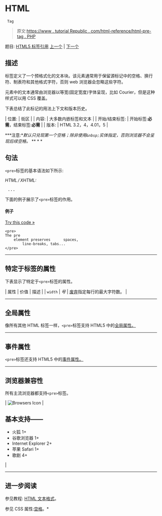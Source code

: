 # HTML

```
 Tag
```

> 原文:[https://www . tutorial Republic . com/html-reference/html-pre-tag . PHP](https://www.tutorialrepublic.com/html-reference/html-pre-tag.php)

题目: [HTML5 标签引用](html5-tags.php) [上一个](html5-picture-tag.php) | [下一个](html5-progress-tag.php)

## 描述

标签定义了一个预格式化的文本块。该元素通常用于保留源标记中的空格、换行符、制表符和其他格式字符，否则 web 浏览器会忽略这些字符。

元素中的文本通常由浏览器以等宽(固定宽度)字体呈现，比如 Courier，但是这种样式可以用 CSS 覆盖。

下表总结了此标记的用法上下文和版本历史。

| 位置: | 街区 |
| 内容: | 大多数内嵌标签和文本 |
| 开始/结束标签: | 开始标签:**必需**，结束标签:**必需** |
| 版本: | HTML 3.2，4，4.01，5 |

 ***注意:**默认只兑现第一个空格；除非使用`&nbsp;`实体指定，否则浏览器不会呈现后续空格。*  ** * *

## 句法

`<pre>`标签的基本语法如下所示:

*HTML / XHTML:* <pre> ... </pre>

下面的例子展示了`<pre>`标签的作用。

#### 例子

[Try this code »](../codelab.php?topic=html&file=pre-tag "Try this code using online Editor")

```
<pre>
The pre
    element preserves      spaces,
        line-breaks, tabs...
</pre>
```

* * *

## 特定于标签的属性

下表显示了特定于`<pre>`标签的属性。

| 属性 | 价值 | 描述 |
| `width` | *号* | [废弃](../definitions.php#obsolete "Not supported in HTML5")指定每行的最大字符数。 |

* * *

## 全局属性

像所有其他 HTML 标签一样，`<pre>`标签支持 HTML5 中的[全局属性。](html5-global-attributes.php)

* * *

## 事件属性

`<pre>`标签还支持 HTML5 中的[事件属性。](html5-event-attributes.php)

* * *

## 浏览器兼容性

所有主流浏览器都支持`<pre>`标签。

| ![Browsers Icon](../Images/e9331123c77668c1832e541c2fca1002.png) | 

## 基本支持——

*   火狐 1+
*   谷歌浏览器 1+
*   Internet Explorer 2+
*   苹果 Safari 1+
*   歌剧 4+

 |

* * *

## 进一步阅读

参见教程: [HTML 文本格式](../html-tutorial/html-text-formatting.php)。

参见 CSS 属性:[空格](../css-reference/css-white-space-property.php)。*